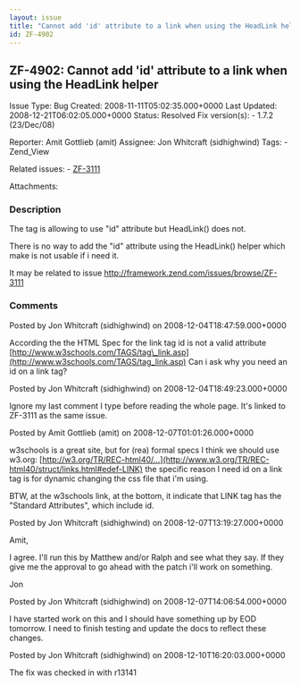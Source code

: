 ```yaml
---
layout: issue
title: "Cannot add 'id' attribute to a link when using the HeadLink helper"
id: ZF-4902
---
```


ZF-4902: Cannot add 'id' attribute to a link when using the HeadLink helper
---------------------------------------------------------------------------

 Issue Type: Bug Created: 2008-11-11T05:02:35.000+0000 Last Updated: 2008-12-21T06:02:05.000+0000 Status: Resolved Fix version(s): - 1.7.2 (23/Dec/08)
 
 Reporter:  Amit Gottlieb (amit)  Assignee:  Jon Whitcraft (sidhighwind)  Tags: - Zend\_View
 
 Related issues: - [ZF-3111](/issues/browse/ZF-3111)
 
 Attachments: 
### Description

The tag is allowing to use "id" attribute but HeadLink() does not.

There is no way to add the "id" attribute using the HeadLink() helper which make is not usable if i need it.

It may be related to issue <http://framework.zend.com/issues/browse/ZF-3111>

 

 

### Comments

Posted by Jon Whitcraft (sidhighwind) on 2008-12-04T18:47:59.000+0000

According the the HTML Spec for the link tag id is not a valid attribute [http://www.w3schools.com/TAGS/tag\_link.asp](http://www.w3schools.com/TAGS/tag_link.asp) Can i ask why you need an id on a link tag?

 

 

Posted by Jon Whitcraft (sidhighwind) on 2008-12-04T18:49:23.000+0000

Ignore my last comment I type before reading the whole page. It's linked to ZF-3111 as the same issue.

 

 

Posted by Amit Gottlieb (amit) on 2008-12-07T01:01:26.000+0000

w3schools is a great site, but for (rea) formal specs I think we should use w3.org: [http://w3.org/TR/REC-html40/…](http://www.w3.org/TR/REC-html40/struct/links.html#edef-LINK) the specific reason I need id on a link tag is for dynamic changing the css file that i'm using.

BTW, at the w3schools link, at the bottom, it indicate that LINK tag has the "Standard Attributes", which include id.

 

 

Posted by Jon Whitcraft (sidhighwind) on 2008-12-07T13:19:27.000+0000

Amit,

I agree. I'll run this by Matthew and/or Ralph and see what they say. If they give me the approval to go ahead with the patch i'll work on something.

Jon

 

 

Posted by Jon Whitcraft (sidhighwind) on 2008-12-07T14:06:54.000+0000

I have started work on this and I should have something up by EOD tomorrow. I need to finish testing and update the docs to reflect these changes.

 

 

Posted by Jon Whitcraft (sidhighwind) on 2008-12-10T16:20:03.000+0000

The fix was checked in with r13141

 

 